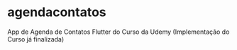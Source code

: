 # agendacontatos

App de Agenda de Contatos Flutter do Curso da Udemy (Implementação do Curso já finalizada)

